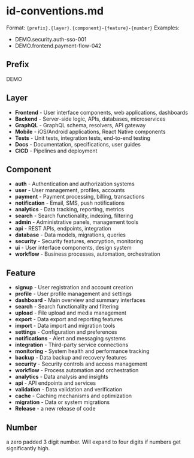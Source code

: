 # id-conventions.md

Format: `{prefix}.{layer}.{component}-{feature}-{number}`
Examples:

- DEMO.security.auth-sso-001
- DEMO.frontend.payment-flow-042

## Prefix

DEMO

## Layer

- **Frontend** - User interface components, web applications, dashboards
- **Backend** - Server-side logic, APIs, databases, microservices
- **GraphQL** - GraphQL schema, resolvers, API gateway
- **Mobile** - iOS/Android applications, React Native components
- **Tests** - Unit tests, integration tests, end-to-end testing
- **Docs** - Documentation, specifications, user guides
- **CICD** - Pipelines and deployment

## Component

- **auth** - Authentication and authorization systems
- **user** - User management, profiles, accounts
- **payment** - Payment processing, billing, transactions
- **notification** - Email, SMS, push notifications
- **analytics** - Data tracking, reporting, metrics
- **search** - Search functionality, indexing, filtering
- **admin** - Administrative panels, management tools
- **api** - REST APIs, endpoints, integration
- **database** - Data models, migrations, queries
- **security** - Security features, encryption, monitoring
- **ui** - User interface components, design system
- **workflow** - Business processes, automation, orchestration

## Feature

- **signup** - User registration and account creation
- **profile** - User profile management and settings
- **dashboard** - Main overview and summary interfaces
- **search** - Search functionality and filtering
- **upload** - File upload and media management
- **export** - Data export and reporting features
- **import** - Data import and migration tools
- **settings** - Configuration and preferences
- **notifications** - Alert and messaging systems
- **integration** - Third-party service connections
- **monitoring** - System health and performance tracking
- **backup** - Data backup and recovery features
- **security** - Security controls and access management
- **workflow** - Process automation and orchestration
- **analytics** - Data analysis and insights
- **api** - API endpoints and services
- **validation** - Data validation and verification
- **cache** - Caching mechanisms and optimization
- **migration** - Data or system migrations
- **Release** - a new release of code
## Number

a zero padded 3 digit number. Will expand to four digits if numbers get significantly high.
